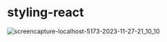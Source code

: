 # styling-react

![screencapture-localhost-5173-2023-11-27-21_10_10](https://github.com/TriBhaskar/styling-react/assets/99524057/bd00b5a1-8e2f-4383-9fda-e1d5eadffde5)
